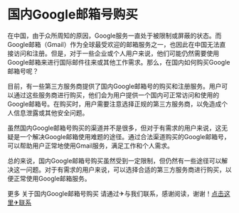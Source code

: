 # 国内Google邮箱号购买

在中国，由于众所周知的原因，Google服务一直处于被限制或屏蔽的状态。而Google邮箱（Gmail）作为全球最受欢迎的邮箱服务之一，也因此在中国无法直接访问和注册。但是，对于一些企业或个人用户来说，他们可能仍然需要使用Google邮箱来进行国际邮件往来或其他工作需求。那么，在国内如何购买Google邮箱号呢？

目前，有一些第三方服务商提供了国内Google邮箱号的购买和注册服务。用户可以通过这些服务商进行购买，他们会为用户提供一个国内可正常访问和使用的Google邮箱号。在购买时，用户需要注意选择正规的第三方服务商，以免造成个人信息泄露或其他安全问题。

虽然国内Google邮箱号购买的渠道并不是很多，但对于有需求的用户来说，这无疑是一个解决Google邮箱使用难题的途径。通过合法渠道购买的Google邮箱号，可以帮助用户正常地使用Gmail服务，满足工作和个人需求。

总的来说，国内Google邮箱号购买虽然受到一定限制，但仍然有一些途径可以解决这一问题。对于有需求的用户来说，可以选择合适的第三方服务商进行购买，以便正常使用Google邮箱服务。

更多 关于国内Google邮箱号购买 请通过✈与我们联系，感谢阅读，谢谢！[点击这里✈联系](https://t.me/LM999bot)